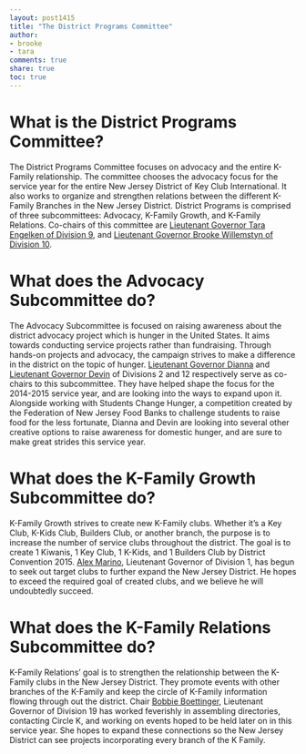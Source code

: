 ```yaml
---
layout: post1415
title: "The District Programs Committee"
author:
- brooke
- tara
comments: true
share: true
toc: true
---
```


# What is the District Programs Committee?

The District Programs Committee focuses on advocacy and the entire K-Family relationship. The committee chooses the advocacy focus for the service year for the entire New Jersey District of Key Club International. It also works to organize and strengthen relations between the different K-Family Branches in the New Jersey District. District Programs is comprised of three subcommittees: Advocacy, K-Family Growth, and K-Family Relations. Co-chairs of this committee are [Lieutenant Governor Tara Engelken of Division 9](/board/tara.html), and [Lieutenant Governor Brooke Willemstyn of Division 10](/board/brooke.html).

# What does the Advocacy Subcommittee do?

The Advocacy Subcommittee is focused on raising awareness about the district advocacy project which is hunger in the United States. It aims towards conducting service projects rather than fundraising. Through hands-on projects and advocacy, the campaign strives to make a difference in the district on the topic of hunger. [Lieutenant Governor Dianna](/board/dianna.html) and [Lieutenant Governor Devin](/board/devin.html) of Divisions 2 and 12 respectively serve as co-chairs to this subcommittee. They have helped shape the focus for the 2014-2015 service year, and are looking into the ways to expand upon it. Alongside working with Students Change Hunger, a competition created by the Federation of New Jersey Food Banks to challenge students to raise food for the less fortunate, Dianna and Devin are looking into several other creative options to raise awareness for domestic hunger, and are sure to make great strides this service year.

# What does the K-Family Growth Subcommittee do?

K-Family Growth strives to create new K-Family clubs. Whether it’s a Key Club, K-Kids Club, Builders Club, or another branch, the purpose is to increase the number of service clubs throughout the district. The goal is to create 1 Kiwanis, 1 Key Club, 1 K-Kids, and 1 Builders Club by District Convention 2015. [Alex Marino](/board/alex.html), Lieutenant Governor of Division 1, has begun to seek out target clubs to further expand the New Jersey District. He hopes to exceed the required goal of created clubs, and we believe he will undoubtedly succeed.

# What does the K-Family Relations Subcommittee do?

K-Family Relations’ goal is to strengthen the relationship between the K-Family clubs in the New Jersey District. They promote events with other branches of the K-Family and keep the circle of K-Family information flowing through out the district. Chair [Bobbie Boettinger](/board/bobbie.html), Lieutenant Governor of Division 19 has worked feverishly in assembling directories, contacting Circle K, and working on events hoped to be held later on in this service year. She hopes to expand these connections so the New Jersey District can see projects incorporating every branch of the K Family.
